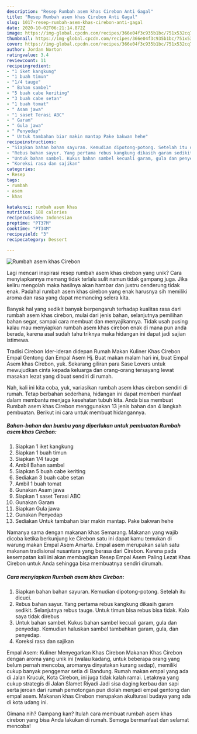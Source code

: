```yaml
---
description: "Resep Rumbah asem khas Cirebon Anti Gagal"
title: "Resep Rumbah asem khas Cirebon Anti Gagal"
slug: 1017-resep-rumbah-asem-khas-cirebon-anti-gagal
date: 2020-10-02T06:21:14.872Z
image: https://img-global.cpcdn.com/recipes/366e04f3c935b1bc/751x532cq70/rumbah-asem-khas-cirebon-foto-resep-utama.jpg
thumbnail: https://img-global.cpcdn.com/recipes/366e04f3c935b1bc/751x532cq70/rumbah-asem-khas-cirebon-foto-resep-utama.jpg
cover: https://img-global.cpcdn.com/recipes/366e04f3c935b1bc/751x532cq70/rumbah-asem-khas-cirebon-foto-resep-utama.jpg
author: Jordan Norton
ratingvalue: 3.4
reviewcount: 11
recipeingredient:
- "1 iket kangkung"
- "1 buah timun"
- "1/4 tauge"
- " Bahan sambel"
- "5 buah cabe keriting"
- "3 buah cabe setan"
- "1 buah tomat"
- " Asam jawa"
- "1 saset Terasi ABC"
- " Garam"
- " Gula jawa"
- " Penyedap"
- " Untuk tambahan biar makin mantap Pake bakwan hehe"
recipeinstructions:
- "Siapkan bahan bahan sayuran. Kemudian dipotong-potong. Setelah itu dicuci."
- "Rebus bahan sayur. Yang pertama rebus kangkung dikasih garam sedikit. Selanjutnya rebus tauge. Untuk timun bisa rebus bisa tidak. Kalo saya tidak direbus"
- "Untuk bahan sambel. Kukus bahan sambel kecuali garam, gula dan penyedap. Kemudian haluskan sambel tambahkan garam, gula, dan penyedap."
- "Koreksi rasa dan sajikan"
categories:
- Resep
tags:
- rumbah
- asem
- khas

katakunci: rumbah asem khas 
nutrition: 188 calories
recipecuisine: Indonesian
preptime: "PT37M"
cooktime: "PT34M"
recipeyield: "3"
recipecategory: Dessert

---
```



![Rumbah asem khas Cirebon](https://img-global.cpcdn.com/recipes/366e04f3c935b1bc/751x532cq70/rumbah-asem-khas-cirebon-foto-resep-utama.jpg)

Lagi mencari inspirasi resep rumbah asem khas cirebon yang unik? Cara menyiapkannya memang tidak terlalu sulit namun tidak gampang juga. Jika keliru mengolah maka hasilnya akan hambar dan justru cenderung tidak enak. Padahal rumbah asem khas cirebon yang enak harusnya sih memiliki aroma dan rasa yang dapat memancing selera kita.

Banyak hal yang sedikit banyak berpengaruh terhadap kualitas rasa dari rumbah asem khas cirebon, mulai dari jenis bahan, selanjutnya pemilihan bahan segar, sampai cara membuat dan menyajikannya. Tidak usah pusing kalau mau menyiapkan rumbah asem khas cirebon enak di mana pun anda berada, karena asal sudah tahu triknya maka hidangan ini dapat jadi sajian istimewa.

Tradisi Cirebon Ider-ideran didepan Rumah Makan Kuliner Khas Cirebon Empal Gentong dan Empal Asem Hj. Buat makan malam hari ini, buat Empal Asem khas Cirebon, yuk. Sekarang giliran para Sase Lovers untuk mewujudkan cinta kepada keluarga dan orang-orang tersayang lewat masakan lezat yang dibuat sendiri di rumah.


Nah, kali ini kita coba, yuk, variasikan rumbah asem khas cirebon sendiri di rumah. Tetap berbahan sederhana, hidangan ini dapat memberi manfaat dalam membantu menjaga kesehatan tubuh kita. Anda bisa membuat Rumbah asem khas Cirebon menggunakan 13 jenis bahan dan 4 langkah pembuatan. Berikut ini cara untuk membuat hidangannya.

<!--inarticleads1-->

##### Bahan-bahan dan bumbu yang diperlukan untuk pembuatan Rumbah asem khas Cirebon:

1. Siapkan 1 iket kangkung
1. Siapkan 1 buah timun
1. Siapkan 1/4 tauge
1. Ambil  Bahan sambel
1. Siapkan 5 buah cabe keriting
1. Sediakan 3 buah cabe setan
1. Ambil 1 buah tomat
1. Gunakan  Asam jawa
1. Siapkan 1 saset Terasi ABC
1. Gunakan  Garam
1. Siapkan  Gula jawa
1. Gunakan  Penyedap
1. Sediakan  Untuk tambahan biar makin mantap. Pake bakwan hehe


Namanya sama dengan makanan khas Semarang. Makanan yang wajib dicoba ketika berkunjung ke Cirebon satu ini dapat kamu temukan di warung makan Empal Asem Amarta. Empal asem merupakan salah satu makanan tradisional nusantara yang berasa dari Cirebon. Karena pada kesempatan kali ini akan membagikan Resep Empal Asem Paling Lezat Khas Cirebon untuk Anda sehingga bisa membuatnya sendiri dirumah. 

<!--inarticleads2-->

##### Cara menyiapkan Rumbah asem khas Cirebon:

1. Siapkan bahan bahan sayuran. Kemudian dipotong-potong. Setelah itu dicuci.
1. Rebus bahan sayur. Yang pertama rebus kangkung dikasih garam sedikit. Selanjutnya rebus tauge. Untuk timun bisa rebus bisa tidak. Kalo saya tidak direbus
1. Untuk bahan sambel. Kukus bahan sambel kecuali garam, gula dan penyedap. Kemudian haluskan sambel tambahkan garam, gula, dan penyedap.
1. Koreksi rasa dan sajikan


Empal Asem: Kuliner Menyegarkan Khas Cirebon Makanan Khas Cirebon dengan aroma yang unik ini (walau kadang, untuk beberapa orang yang belum pernah mencoba, aromanya dinyatakan kurang sedap), memiliki cukup banyak penggemar setia di Bandung. Rumah makan empal yang ada di Jalan Krucuk, Kota Cirebon, ini juga tidak kalah ramai. Letaknya yang cukup strategis di Jalan Slamet Riyadi Jadi sisa daging kerbau dan sapi serta jeroan dari rumah pemotongan pun diolah menjadi empal gentong dan empal asem. Makanan khas Cirebon merupakan akulturasi budaya yang ada di kota udang ini. 

Gimana nih? Gampang kan? Itulah cara membuat rumbah asem khas cirebon yang bisa Anda lakukan di rumah. Semoga bermanfaat dan selamat mencoba!
